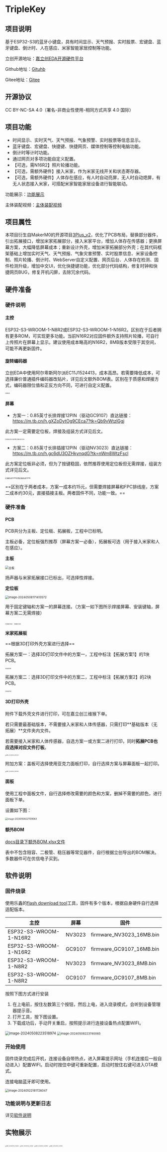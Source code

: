 # TripleKey

## 项目说明

基于ESP32-S3的蓝牙小键盘，具有时间显示、天气预报、实时股票、宏键盘、蓝牙键盘、倒计时、人在感应、米家智能家居控制等功能。

立创开源地址：[嘉立创EDA开源硬件平台](https://oshwhub.com/chancenj/superkey)

Github地址：[Gituhb](https://github.com/ChancenJ/TripleKey)

Gitee地址：[Gitee](https://gitee.com/chancenj/triplekey)

## 开源协议

CC BY-NC-SA 4.0（署名-非商业性使用-相同方式共享 4.0 国际）

## 项目功能

- 时间显示、实时天气、天气预报、气象预警、实时股票等信息显示。
- 蓝牙键盘、宏键盘、快捷键、快捷网页、媒体控制等控制电脑功能。
- 倒计时等计时功能。
- 通过网页对多项功能自定义配置。
- 【可选，需N16R2】照片轮播功能。
- 【可选，需额外硬件】接入米家，作为米家无线开关和状态寄存器。
- 【可选，需额外硬件】人体存在感应，有人时自动亮屏，无人时自动熄屏，有无人状态接入米家，可搭配米家智能家居设备进行智能联动。

功能展示：[功能展示](https://b23.tv/3Hd1zba)

主体装配视频：[主体装配视频](https://b23.tv/uhOZp0Y)

## 项目属性

本项目衍生自MakerM0的开源项目[3Plus_v2](https://github.com/MakerM0/3Plus_v2)，优化了PCB布局，替换部分器件，引出拓展接口，增加米家拓展部分，接入米家平台，增加人体存在传感器；更换屏幕方案，大幅降低屏幕成本；重新设计外壳，增加米家拓展部分外壳；在其代码框架基础上增加实时天气、天气预报、气象灾害预警、实时股票信息、米家设备控制、照片轮播、倒计时、WebServer自定义配置、网页后台、人体存在检测、固件检测升级，增加中文UI，优化快捷键功能，优化部分代码结构，修复时钟和快捷网页BUG，修复开机闪屏，去除冗余代码。

## 硬件准备

### 硬件说明

#### 主控

ESP32-S3-WROOM-1-N8R2或ESP32-S3-WROOM-1-N16R2。区别在于后者拥有更多ROM，可实现更多功能。当前N16R2对应固件额外支持照片轮播，可自行上传照片在屏幕上显示。建议使用成本略高的N16R2，8MB版本受限于其空间，可能不再更新固件。

#### 旋转编码器

立创EDA中使用阿尔卑斯阿尔派EC11J1524413，成本高昂。若需要降低成本，可选择廉价普通插件编码器改贴片，详见后文额外BOM表。区别在于质感和焊接方式，编码器限位值和正反方向不同，可进行自定义配置。

<img src="README.assets/编码器.jpg" alt="编码器" style="zoom:25%;" />

#### 屏幕

- 方案一：0.85英寸长排焊接12PIN（驱动GC9107）直达链接：https://m.tb.cn/h.gXZoDytOg9CEca7?tk=Qb9vWtzlGgj

此方案一定需要定位板，焊接及组装方式详见后文。

<img src="README.assets/焊接长排12PIN实物.jpg" alt="焊接长排12PIN实物" style="zoom:25%;" /><img src="README.assets/焊接长排12PIN.jpg" alt="焊接长排12PIN" style="zoom:25%;" />

- 方案二：0.85英寸长排插接12PIN（驱动NV3023）直达链接：https://m.tb.cn/h.gc6dU3OZHkynqdG?tk=nWm8WtzFscl

此方案定位板非必须，但为了按键稳固，依然推荐使用定位板但无需焊接，组装方式详见后文。

<img src="README.assets/插接长排12PIN实物.jpg" alt="插接长排12PIN实物" style="zoom: 33%;" /><img src="README.assets/插接长排12PIN.jpg" alt="插接长排12PIN" style="zoom: 33%;" />

==区别在于两者成本，方案一成本约15元，但需要焊接屏幕和FPC排线座，方案二成本约30元，直接插接主板。两者固件不同，功能一致。==

### 硬件准备

#### PCB

PCB共分为主板、定位板、拓展板，工程中已标明。

主板必备，定位板强烈推荐（屏幕方案一必备），拓展板可选（用于接入米家和人在感应）。

**主板**

<img src="README.assets/主板.jpg" alt="主板" style="zoom: 67%;" />

扬声器与米家拓展接口已标出，可选择性焊接。

**定位板**

<img src="README.assets/image-20240508171413572.png" alt="image-20240508171413572" style="zoom:67%;" />

用于固定键轴和方案一的屏幕连接。（方案一如下图所示焊接屏幕、安装键轴，屏幕方案二无需焊接）

<img src="README.assets/屏幕定位板2.jpg" alt="屏幕定位板2" style="zoom:25%;" />

<img src="README.assets/屏幕定位板1.jpg" alt="屏幕定位板1" style="zoom:25%;" />

**米家拓展板**

==根据3D打印外壳方案进行选择==

拓展方案一：选择3D打印文件中的方案一，工程中标注【拓展方案1】的1块PCB。

<img src="README.assets/拓展方案1.jpg" alt="拓展方案1" style="zoom: 25%;" />

拓展方案二：选择3D打印文件中的方案二，工程中标注【拓展方案2】的2块PCB。

<img src="README.assets/拓展方案二.jpg" alt="拓展方案二" style="zoom:25%;" />

#### 3D打印外壳

附件下载外壳文件进行打印，可在嘉立创三维猴下单。

若只需要最基础版本，不需要接入米家和人体传感器，只需打印**基础版本（无拓展）**文件夹内文件。

若需要接入米家和人体传感器，自选方案一或方案二进行打印，同时**拓展PCB也应选择对应文件打板**。

<img src="README.assets/IMG_20240522_190503.jpg" alt="IMG_20240522_190503" style="zoom:25%;" />

附加方案：盖板可选择使用亚克力面板打印，自行选择方案与屏幕面板一起打印。

<img src="README.assets/IMG_20240522_190955.jpg" alt="IMG_20240522_190955" style="zoom:25%;" />

#### 面板

使用工程中面板文件，自行选择修改需要的颜色和方案，删掉不需要的颜色，进行面板下单。

设置如下图：

<img src="README.assets/image-20240508221109063.png" alt="image-20240508221109063" style="zoom: 50%;" />



#### 额外BOM

[docs目录下额外BOM.xlsx文件](./docs)

表中不包含阻容、二极管、稳压器等常见器件，自行根据立创导出的BOM解决。多数器件可在优信电子买到。

## 软件说明

### 固件烧录

使用乐鑫的[flash download tool](https://www.espressif.com.cn/sites/default/files/tools/flash_download_tool_3.9.5_0.zip)工具，固件有多个版本，根据自身硬件自行选择适配版本。

| 主控                   | 屏幕   | 固件                     |
| ---------------------- | ------ | ------------------------ |
| ESP32-S3-WROOM-1-N16R2 | NV3023 | firmware_NV3023_16MB.bin |
| ESP32-S3-WROOM-1-N16R2 | GC9107 | firmware_GC9107_16MB.bin |
| ESP32-S3-WROOM-1-N8R2  | NV3023 | firmware_NV3023_8MB.bin  |
| ESP32-S3-WROOM-1-N8R2  | GC9107 | firmware_GC9107_8MB.bin  |

按照下图方式进行安装

1. 在上电前，按住左数第三个按钮，然后上电，进入烧录模式，会听到设备管理器提示音。
2. 打开工具，按下图设置。
3. 下载成功后，手动开关重启，按照提示进行连接设备热点配置WIFI。

<img src="README.assets/image-20240508223518974.png" alt="image-20240508223518974" style="zoom: 80%;" />

<img src="README.assets/image-20240508223740065.png" alt="image-20240508223740065" style="zoom:67%;" />

### 开始使用

固件烧录完成后开机，连接设备自带热点，进入屏幕提示网址（手机连接后一般自动进入）配置WIFI。启动时按住中键可重新配置，启动时按住右键可进入OTA模式。

连接电脑蓝牙即可使用。

<img src="README.assets/image-20240522181726047.png" alt="image-20240522181726047" style="zoom: 67%;" />

### 功能说明与更新日志

详见[软件说明](./Software/README.md)

## 实物展示

<img src="README.assets/IMG_20240515_004026.jpg" alt="IMG_20240515_004026" style="zoom: 25%;" />

<img src="README.assets/IMG_20240514_224814.jpg" alt="IMG_20240514_224814" style="zoom:25%;" />

<img src="README.assets/IMG_20240514_224806.jpg" alt="IMG_20240514_224806" style="zoom:25%;" />

<img src="README.assets/IMG_20240514_225016.jpg" alt="IMG_20240514_225016" style="zoom:25%;" />
